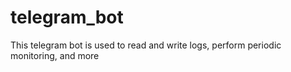 # telegram_bot
This telegram bot is used to read and write logs, perform periodic monitoring, and more
